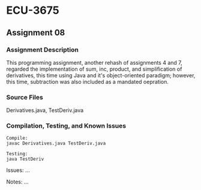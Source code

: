 # ECU-3675

## Assignment 08
### Assignment Description
This programming assignment, another rehash of assignments 4 and 7, regarded the implementation of sum, inc, product, and simplification of derivatives, this time using Java and it's object-oriented paradigm; however, this time, subtraction was also included as a mandated oepration.
### Source Files
Derivatives.java, TestDeriv.java
### Compilation, Testing, and Known Issues
```
Compile:
javac Derivatives.java TestDeriv.java

Testing:
java TestDeriv
```
Issues:
...

Notes:
...
